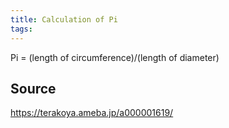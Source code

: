 ```yaml
---
title: Calculation of Pi
tags: 
---
```


Pi = (length of circumference)/(length of diameter)

## Source
https://terakoya.ameba.jp/a000001619/